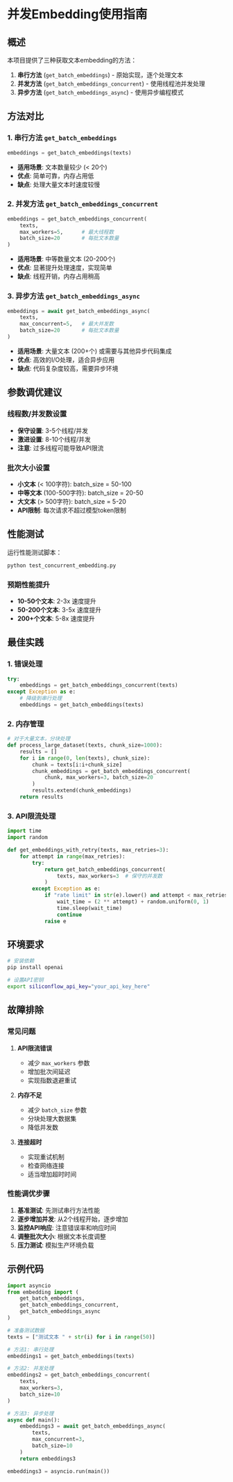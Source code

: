 # 并发Embedding使用指南

## 概述

本项目提供了三种获取文本embedding的方法：

1. **串行方法** (`get_batch_embeddings`) - 原始实现，逐个处理文本
2. **并发方法** (`get_batch_embeddings_concurrent`) - 使用线程池并发处理
3. **异步方法** (`get_batch_embeddings_async`) - 使用异步编程模式

## 方法对比

### 1. 串行方法 `get_batch_embeddings`
```python
embeddings = get_batch_embeddings(texts)
```
- **适用场景**: 文本数量较少 (< 20个)
- **优点**: 简单可靠，内存占用低
- **缺点**: 处理大量文本时速度较慢

### 2. 并发方法 `get_batch_embeddings_concurrent`
```python
embeddings = get_batch_embeddings_concurrent(
    texts, 
    max_workers=5,      # 最大线程数
    batch_size=20       # 每批文本数量
)
```
- **适用场景**: 中等数量文本 (20-200个)
- **优点**: 显著提升处理速度，实现简单
- **缺点**: 线程开销，内存占用稍高

### 3. 异步方法 `get_batch_embeddings_async`
```python
embeddings = await get_batch_embeddings_async(
    texts,
    max_concurrent=5,   # 最大并发数
    batch_size=20       # 每批文本数量
)
```
- **适用场景**: 大量文本 (200+个) 或需要与其他异步代码集成
- **优点**: 高效的I/O处理，适合异步应用
- **缺点**: 代码复杂度较高，需要异步环境

## 参数调优建议

### 线程数/并发数设置
- **保守设置**: 3-5个线程/并发
- **激进设置**: 8-10个线程/并发
- **注意**: 过多线程可能导致API限流

### 批次大小设置
- **小文本** (< 100字符): batch_size = 50-100
- **中等文本** (100-500字符): batch_size = 20-50  
- **大文本** (> 500字符): batch_size = 5-20
- **API限制**: 每次请求不超过模型token限制

## 性能测试

运行性能测试脚本：
```bash
python test_concurrent_embedding.py
```

### 预期性能提升
- **10-50个文本**: 2-3x 速度提升
- **50-200个文本**: 3-5x 速度提升
- **200+个文本**: 5-8x 速度提升

## 最佳实践

### 1. 错误处理
```python
try:
    embeddings = get_batch_embeddings_concurrent(texts)
except Exception as e:
    # 降级到串行处理
    embeddings = get_batch_embeddings(texts)
```

### 2. 内存管理
```python
# 对于大量文本，分块处理
def process_large_dataset(texts, chunk_size=1000):
    results = []
    for i in range(0, len(texts), chunk_size):
        chunk = texts[i:i+chunk_size]
        chunk_embeddings = get_batch_embeddings_concurrent(
            chunk, max_workers=3, batch_size=20
        )
        results.extend(chunk_embeddings)
    return results
```

### 3. API限流处理
```python
import time
import random

def get_embeddings_with_retry(texts, max_retries=3):
    for attempt in range(max_retries):
        try:
            return get_batch_embeddings_concurrent(
                texts, max_workers=3  # 保守的并发数
            )
        except Exception as e:
            if "rate limit" in str(e).lower() and attempt < max_retries - 1:
                wait_time = (2 ** attempt) + random.uniform(0, 1)
                time.sleep(wait_time)
                continue
            raise e
```

## 环境要求

```bash
# 安装依赖
pip install openai

# 设置API密钥
export siliconflow_api_key="your_api_key_here"
```

## 故障排除

### 常见问题

1. **API限流错误**
   - 减少 `max_workers` 参数
   - 增加批次间延迟
   - 实现指数退避重试

2. **内存不足**
   - 减少 `batch_size` 参数
   - 分块处理大数据集
   - 降低并发数

3. **连接超时**
   - 实现重试机制
   - 检查网络连接
   - 适当增加超时时间

### 性能调优步骤

1. **基准测试**: 先测试串行方法性能
2. **逐步增加并发**: 从2个线程开始，逐步增加
3. **监控API响应**: 注意错误率和响应时间
4. **调整批次大小**: 根据文本长度调整
5. **压力测试**: 模拟生产环境负载

## 示例代码

```python
import asyncio
from embedding import (
    get_batch_embeddings,
    get_batch_embeddings_concurrent,
    get_batch_embeddings_async
)

# 准备测试数据
texts = ["测试文本 " + str(i) for i in range(50)]

# 方法1: 串行处理
embeddings1 = get_batch_embeddings(texts)

# 方法2: 并发处理
embeddings2 = get_batch_embeddings_concurrent(
    texts, 
    max_workers=3, 
    batch_size=10
)

# 方法3: 异步处理  
async def main():
    embeddings3 = await get_batch_embeddings_async(
        texts,
        max_concurrent=3,
        batch_size=10
    )
    return embeddings3

embeddings3 = asyncio.run(main())
```
